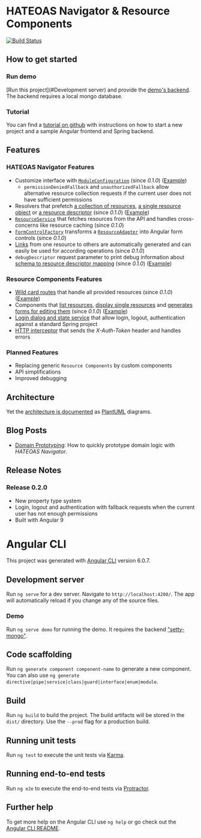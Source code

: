 # HATEOAS Navigator & Resource Components
[![Build Status](https://travis-ci.org/huberchrigu/hateoas-navigator.svg?branch=master)](https://travis-ci.org/huberchrigu/hateoas-navigator)

## How to get started
### Run demo
[Run this project](#Development server) and provide the [demo's backend](https://github.com/huberchrigu/setty-mongo). The backend requires a local mongo database.

### Tutorial
You can find a [tutorial on github](https://github.com/huberchrigu/hateoas-navigator-tutorial) with instructions on how to start a new project
and a sample Angular frontend and Spring backend.

## Features
### HATEOAS Navigator Features
* Customize interface with [`ModuleConfiguration`](libs/hateoas-navigator/src/lib/hal-navigator/config/module-configuration.ts) (since _0.1.0_) ([Example](projects/demo/src/app/app.module.ts))
  * `permissionDeniedFallback` and `unauthorizedFallback` allow alternative resource collection requests if the current user does not have sufficient permissions
* Resolvers that prefetch [a collection of resources](libs/hateoas-navigator/src/lib/hal-navigator/collection/collection-resolver.service.ts), [a single resource object](libs/hateoas-navigator/src/lib/hal-navigator/item/resource-object-resolver.service.ts) or
  [a resource descriptor](libs/hateoas-navigator/src/lib/hal-navigator/descriptor/resolver/resource-descriptor-resolver.service.ts) (since _0.1.0_) ([Example](libs/resource-components/src/lib/generic-routes.ts))
* [`ResourceService`](libs/hateoas-navigator/src/lib/hal-navigator/resource-services/resource.service.ts) that fetches resources from the API and handles cross-concerns like resource caching (since _0.1.0_)
* [`FormControlFactory`](libs/hateoas-navigator/src/lib/hal-navigator/form/form-control-factory.ts) transforms a [`ResourceAdapter`](libs/hateoas-navigator/src/lib/hal-navigator/hal-resource/resource-object-property-impl.ts) into Angular form controls (since _0.1.0_)
* [Links](libs/hateoas-navigator/src/lib/hal-navigator/link-object/resource-link.ts) from one resource to others are automatically generated and can easily be used for according operations (since _0.1.0_)
* `debugDescriptor` request parameter to print debug information about [schema to resource descriptor mapping](libs/hateoas-navigator/src/lib/hal-navigator/descriptor/combining/combining-descriptor-mapper.ts) (since _0.1.0_) ([Example](http://localhost:4200/persons?debugDescriptor=persons))

### Resource Components Features
* [Wild card routes](libs/resource-components/src/lib/generic-routes.ts) that handle all provided resources (since _0.1.0_) ([Example](projects/demo/src/app/app-routing/app-routing.module.ts))
* Components that [list resources](libs/resource-components/src/lib/resource-list/resource-list.component.ts), [display single resources](libs/resource-components/src/lib/resource-item/resource-item.component.ts) and [generates forms for editing them](libs/resource-components/src/lib/resource-form/resource-form.component.ts) (since _0.1.0_) ([Example](libs/resource-components/src/lib/generic-routes.ts))
* [Login dialog and state service](libs/resource-components/src/lib/navigation/login) that allow login, logout, authentication against a standard Spring project
* [HTTP interceptor](libs/resource-components/src/lib/http/http-interceptor.service.ts) that sends the *X-Auth-Token* header and handles errors

### Planned Features
* Replacing generic `Resource Components` by custom components
* API simplifications
* Improved debugging

## Architecture

Yet the [architecture is documented](documentation) as [PlantUML](http://plantuml.com) diagrams.

## Blog Posts

* [Domain Prototyping](https://medium.com/sprang/domain-prototyping-9a5f09a14f6d): How to quickly prototype domain logic with _HATEOAS Navigator_.

## Release Notes
### Release 0.2.0
* New property type system
* Login, logout and authentication with fallback requests when the current user has not enough permissions
* Built with Angular 9

# Angular CLI
This project was generated with [Angular CLI](https://github.com/angular/angular-cli) version 6.0.7.

## Development server

Run `ng serve` for a dev server. Navigate to `http://localhost:4200/`. The app will automatically reload if you change any of the source files.

### Demo
Run `ng serve demo` for running the demo. It requires the backend ["setty-mongo"](https://github.com/huberchrigu/setty-mongo).

## Code scaffolding

Run `ng generate component component-name` to generate a new component. You can also use `ng generate directive|pipe|service|class|guard|interface|enum|module`.

## Build

Run `ng build` to build the project. The build artifacts will be stored in the `dist/` directory. Use the `--prod` flag for a production build.

## Running unit tests

Run `ng test` to execute the unit tests via [Karma](https://karma-runner.github.io).

## Running end-to-end tests

Run `ng e2e` to execute the end-to-end tests via [Protractor](http://www.protractortest.org/).

## Further help

To get more help on the Angular CLI use `ng help` or go check out the [Angular CLI README](https://github.com/angular/angular-cli/blob/master/README.md).
